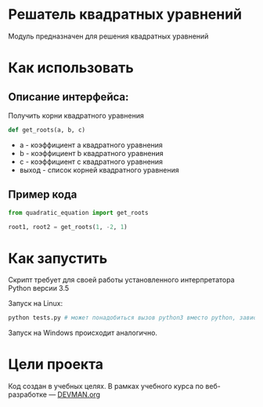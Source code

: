 # Решатель квадратных уравнений

Модуль предназначен для решения квадратных уравнений

# Как использовать

## Описание интерфейса:

Получить корни квадратного уравнения
```python
def get_roots(a, b, c)
```
- a - коэффициент a квадратного уравнения
- b - коэффициент b квадратного уравнения
- c - коэффициент c квадратного уравнения
- выход - список корней квадратного уравнения

## Пример кода

```python
from quadratic_equation import get_roots

root1, root2 = get_roots(1, -2, 1)
```

# Как запустить

Скрипт требует для своей работы установленного интерпретатора Python версии 3.5

Запуск на Linux:

```bash
python tests.py # может понадобиться вызов python3 вместо python, зависит от настроек операционной системы
```

Запуск на Windows происходит аналогично.

# Цели проекта

Код создан в учебных целях. В рамках учебного курса по веб-разработке ― [DEVMAN.org](https://devman.org)
